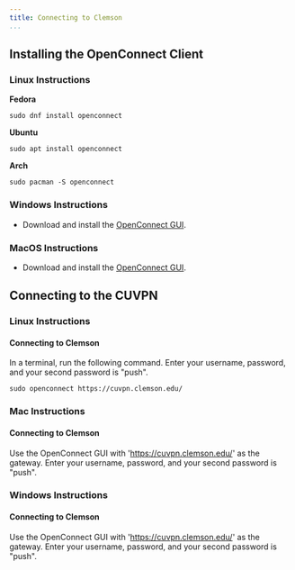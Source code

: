 ```yaml
---
title: Connecting to Clemson
...
```


## Installing the OpenConnect Client

### Linux Instructions

**Fedora**

```
sudo dnf install openconnect
```

**Ubuntu**

```
sudo apt install openconnect
```

**Arch**

```
sudo pacman -S openconnect
```


### Windows Instructions

* Download and install the [OpenConnect GUI](https://github.com/openconnect/openconnect-gui/releases).


### MacOS Instructions

* Download and install the [OpenConnect GUI](https://github.com/openconnect/openconnect-gui/releases).


## Connecting to the CUVPN

### Linux Instructions

#### Connecting to Clemson

In a terminal, run the following command. Enter your username, password, and your second password is "push".

```
sudo openconnect https://cuvpn.clemson.edu/
```


### Mac Instructions

#### Connecting to Clemson

Use the OpenConnect GUI with 'https://cuvpn.clemson.edu/' as the gateway. Enter your username, password, and your second password is "push".


### Windows Instructions

#### Connecting to Clemson

Use the OpenConnect GUI with 'https://cuvpn.clemson.edu/' as the gateway. Enter your username, password, and your second password is "push".
